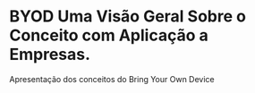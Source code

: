 # BYOD Uma Visão Geral Sobre o Conceito com Aplicação a Empresas.

Apresentação dos conceitos do Bring Your Own Device
